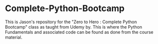 # Complete-Python-Bootcamp

This is Jason's repository for the "Zero to Hero : Complete Python Bootcamp" class as taught from Udemy by.
This is where the Python Fundamentals and associated code can be found as done from the course material.
